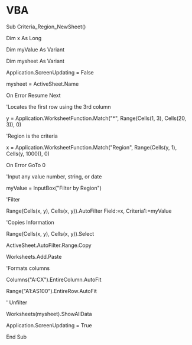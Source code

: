 # VBA

Sub Criteria_Region_NewSheet()

Dim x As Long

Dim myValue As Variant

Dim mysheet As Variant

Application.ScreenUpdating = False

mysheet = ActiveSheet.Name

On Error Resume Next

'Locates the first row using the 3rd column
  
  y = Application.WorksheetFunction.Match("*", Range(Cells(1, 3), Cells(20, 3)), 0)

'Region is the criteria
  
  x = Application.WorksheetFunction.Match("Region", Range(Cells(y, 1), Cells(y, 1000)), 0)


On Error GoTo 0

'Input any value number, string, or date

myValue = InputBox("Filter by Region")

'Filter

Range(Cells(x, y), Cells(x, y)).AutoFilter Field:=x, Criteria1:=myValue

'Copies Information

Range(Cells(x, y), Cells(x, y)).Select

ActiveSheet.AutoFilter.Range.Copy

Worksheets.Add.Paste


'Formats columns

Columns("A:CX").EntireColumn.AutoFit

Range("A1:AS100").EntireRow.AutoFit


' Unfilter

Worksheets(mysheet).ShowAllData


Application.ScreenUpdating = True

End Sub
